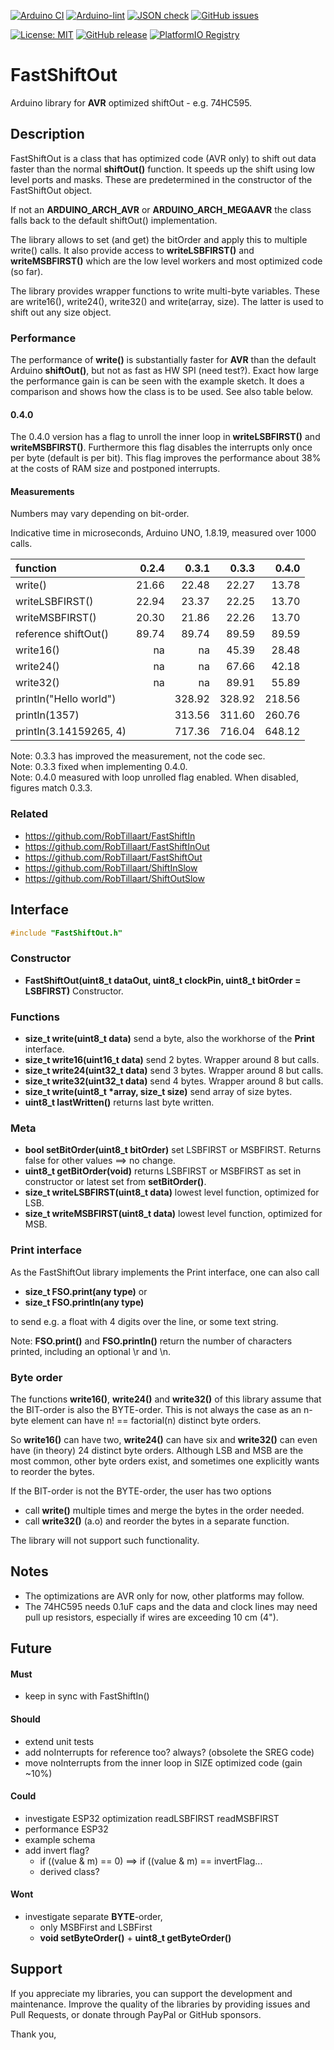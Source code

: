 
[![Arduino CI](https://github.com/RobTillaart/FastShiftOut/workflows/Arduino%20CI/badge.svg)](https://github.com/marketplace/actions/arduino_ci)
[![Arduino-lint](https://github.com/RobTillaart/FastShiftOut/actions/workflows/arduino-lint.yml/badge.svg)](https://github.com/RobTillaart/FastShiftOut/actions/workflows/arduino-lint.yml)
[![JSON check](https://github.com/RobTillaart/FastShiftOut/actions/workflows/jsoncheck.yml/badge.svg)](https://github.com/RobTillaart/FastShiftOut/actions/workflows/jsoncheck.yml)
[![GitHub issues](https://img.shields.io/github/issues/RobTillaart/FastShiftOut.svg)](https://github.com/RobTillaart/FastShiftOut/issues)

[![License: MIT](https://img.shields.io/badge/license-MIT-green.svg)](https://github.com/RobTillaart/FastShiftOut/blob/master/LICENSE)
[![GitHub release](https://img.shields.io/github/release/RobTillaart/FastShiftOut.svg?maxAge=3600)](https://github.com/RobTillaart/FastShiftOut/releases)
[![PlatformIO Registry](https://badges.registry.platformio.org/packages/robtillaart/library/FastShiftOut.svg)](https://registry.platformio.org/libraries/robtillaart/FastShiftOut)


# FastShiftOut

Arduino library for **AVR** optimized shiftOut - e.g. 74HC595.


## Description

FastShiftOut is a class that has optimized code (AVR only) to shift out data faster 
than the normal **shiftOut()** function.
It speeds up the shift using low level ports and masks. These are predetermined
in the constructor of the FastShiftOut object.

If not an **ARDUINO_ARCH_AVR** or **ARDUINO_ARCH_MEGAAVR** the class falls back 
to the default shiftOut() implementation. 

The library allows to set (and get) the bitOrder and apply this to multiple write()
calls. It also provide access to **writeLSBFIRST()** and **writeMSBFIRST()** which 
are the low level workers and most optimized code (so far).

The library provides wrapper functions to write multi-byte variables. 
These are write16(), write24(), write32() and write(array, size).
The latter is used to shift out any size object.


### Performance

The performance of **write()** is substantially faster for **AVR** than the default 
Arduino **shiftOut()**, but not as fast as HW SPI (need test?). 
Exact how large the performance gain is can be seen with the example sketch.
It does a comparison and shows how the class is to be used.
See also table below.


#### 0.4.0

The 0.4.0 version has a flag to unroll the inner loop in **writeLSBFIRST()**
and **writeMSBFIRST()**. Furthermore this flag disables the interrupts only
once per byte (default is per bit). This flag improves the performance about
38% at the costs of RAM size and postponed interrupts.


#### Measurements

Numbers may vary depending on bit-order.

Indicative time in microseconds, Arduino UNO, 1.8.19, measured over 1000 calls.

|  function                |  0.2.4  |   0.3.1  |   0.3.3  |   0.4.0  |
|:-------------------------|--------:|---------:|---------:|---------:|
|  write()                 |  21.66  |   22.48  |   22.27  |   13.78  |
|  writeLSBFIRST()         |  22.94  |   23.37  |   22.25  |   13.70  |
|  writeMSBFIRST()         |  20.30  |   21.86  |   22.26  |   13.70  |
|  reference shiftOut()    |  89.74  |   89.74  |   89.59  |   89.59  |
|  write16()               |   na    |    na    |   45.39  |   28.48  |
|  write24()               |   na    |    na    |   67.66  |   42.18  |
|  write32()               |   na    |    na    |   89.91  |   55.89  |
|  println("Hello world")  |         |  328.92  |  328.92  |  218.56  |
|  println(1357)           |         |  313.56  |  311.60  |  260.76  |
|  println(3.14159265, 4)  |         |  717.36  |  716.04  |  648.12  |

Note: 0.3.3 has improved the measurement, not the code sec.  
Note: 0.3.3 fixed when implementing 0.4.0.  
Note: 0.4.0 measured with loop unrolled flag enabled. When disabled, 
figures match 0.3.3. 


### Related

- https://github.com/RobTillaart/FastShiftIn
- https://github.com/RobTillaart/FastShiftInOut
- https://github.com/RobTillaart/FastShiftOut
- https://github.com/RobTillaart/ShiftInSlow
- https://github.com/RobTillaart/ShiftOutSlow


## Interface

```cpp
#include "FastShiftOut.h"
```

### Constructor

- **FastShiftOut(uint8_t dataOut, uint8_t clockPin, uint8_t bitOrder = LSBFIRST)** Constructor.


### Functions

- **size_t write(uint8_t data)** send a byte, also the workhorse of the **Print** interface.
- **size_t write16(uint16_t data)** send 2 bytes. Wrapper around 8 but calls.
- **size_t write24(uint32_t data)** send 3 bytes. Wrapper around 8 but calls.
- **size_t write32(uint32_t data)** send 4 bytes. Wrapper around 8 but calls.
- **size_t write(uint8_t \*array, size_t size)** send array of size bytes.
- **uint8_t lastWritten()** returns last byte written.


### Meta

- **bool setBitOrder(uint8_t bitOrder)** set LSBFIRST or MSBFIRST. 
Returns false for other values ==> no change.
- **uint8_t getBitOrder(void)** returns LSBFIRST or MSBFIRST as set in constructor 
or latest set from **setBitOrder()**.
- **size_t writeLSBFIRST(uint8_t data)** lowest level function, optimized for LSB.
- **size_t writeMSBFIRST(uint8_t data)** lowest level function, optimized for MSB.


### Print interface

As the FastShiftOut library implements the Print interface, one can also call

- **size_t FSO.print(any type)** or 
- **size_t FSO.println(any type)** 

to send e.g. a float with 4 digits over the line, or some text string. 

Note: **FSO.print()** and **FSO.println()** return the number of characters printed, 
including an optional \\r and \\n.


### Byte order

The functions **write16()**, **write24()** and **write32()** of this library assume
that the BIT-order is also the BYTE-order.
This is not always the case as an n-byte element can have n! == factorial(n)
distinct byte orders.

So **write16()** can have two, **write24()** can have six and **write32()** can even have 
(in theory) 24 distinct byte orders. Although LSB and MSB are the most common,
other byte orders exist, and sometimes one explicitly wants to reorder the bytes.

If the BIT-order is not the BYTE-order, the user has two options
- call **write()** multiple times and merge the bytes in the order needed.
- call **write32()** (a.o) and reorder the bytes in a separate function.

The library will not support such functionality.


## Notes

- The optimizations are AVR only for now, other platforms may follow.
- The 74HC595 needs 0.1uF caps and the data and clock lines may need  
pull up resistors, especially if wires are exceeding 10 cm (4").


## Future


#### Must

- keep in sync with FastShiftIn()

#### Should

- extend unit tests
- add noInterrupts for reference too? always?
  (obsolete the SREG code)
- move noInterrupts from the inner loop in SIZE optimized code (gain ~10%)

#### Could

- investigate ESP32 optimization readLSBFIRST readMSBFIRST
- performance ESP32
- example schema
- add invert flag?
  - if ((value & m) == 0) ==> if ((value & m) == invertFlag...
  - derived class?

#### Wont

- investigate separate **BYTE**-order, 
  - only MSBFirst and LSBFirst
  - **void setByteOrder()** + **uint8_t getByteOrder()**


## Support

If you appreciate my libraries, you can support the development and maintenance.
Improve the quality of the libraries by providing issues and Pull Requests, or
donate through PayPal or GitHub sponsors.

Thank you,

